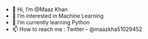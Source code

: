 - 👋 Hi, I’m @Maaz Khan
- 👀 I’m interested in Machine Learning
- 🌱 I’m currently learning Python
- 📫 How to reach me : Twitter - @maazkha51029452

<!---
jackman-01/jackman-01 is a ✨ special ✨ repository because its `README.md` (this file) appears on your GitHub profile.
You can click the Preview link to take a look at your changes.
--->
